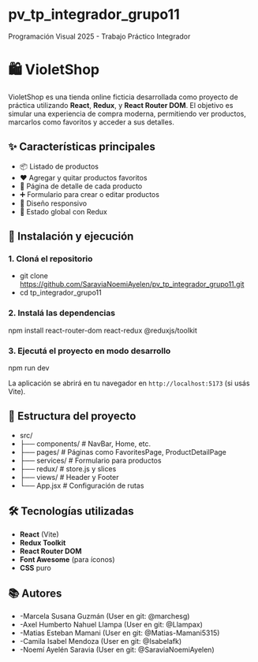 # pv_tp_integrador_grupo11
Programación Visual 2025 - Trabajo Práctico Integrador

# 🛍️ VioletShop

VioletShop es una tienda online ficticia desarrollada como proyecto de práctica utilizando **React**, **Redux**, y **React Router DOM**. El objetivo es simular una experiencia de compra moderna, permitiendo ver productos, marcarlos como favoritos y acceder a sus detalles.

## ✨ Características principales

* 📦 Listado de productos
* ❤️ Agregar y quitar productos favoritos
* 🔎 Página de detalle de cada producto
* ➕ Formulario para crear o editar productos
* 📱 Diseño responsivo
* 🧠 Estado global con Redux

## 🚀 Instalación y ejecución

### 1. Cloná el repositorio

* git clone https://github.com/SaraviaNoemiAyelen/pv_tp_integrador_grupo11.git
* cd tp_integrador_grupo11

### 2. Instalá las dependencias

npm install react-router-dom react-redux @reduxjs/toolkit

### 3. Ejecutá el proyecto en modo desarrollo

npm run dev

La aplicación se abrirá en tu navegador en `http://localhost:5173` (si usás Vite).

## 📁 Estructura del proyecto

* src/
* ├── components/         # NavBar, Home, etc.
* ├── pages/              # Páginas como FavoritesPage, ProductDetailPage
* ├── services/           # Formulario para productos
* ├── redux/              # store.js y slices
* ├── views/              # Header y Footer
* └── App.jsx             # Configuración de rutas

## 🛠️ Tecnologías utilizadas

* **React** (Vite)
* **Redux Toolkit**
* **React Router DOM**
* **Font Awesome** (para íconos)
* **CSS** puro

## 📚 Autores

* -Marcela Susana Guzmán (User en git: @marchesg)
* -Axel Humberto Nahuel Llampa (User en git: @Llampax)
* -Matias Esteban Mamani (User en git: @Matias-Mamani5315)
* -Camila Isabel Mendoza (User en git: @Isabelafk)
* -Noemí Ayelén Saravia (User en git: @SaraviaNoemiAyelen)

